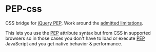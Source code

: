 # PEP-css
CSS bridge for [jQuery PEP][PEP]. Work around the [admitted limitations](https://github.com/jquery/PEP#polyfill-limitations).

This lets you use the [PEP] attribute syntax but from CSS in supported browsers so in those cases you don't have to load or execute [PEP] JavaScript and you get native behavior & performance.

[PEP]: https://github.com/jquery/PEP
